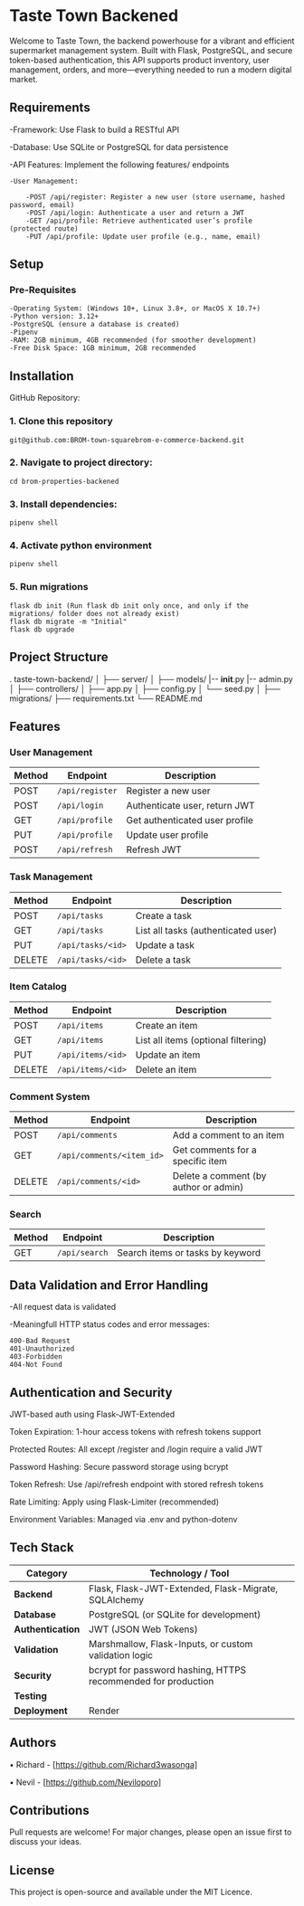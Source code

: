 # Taste Town Backened

Welcome to Taste Town, the backend powerhouse for a vibrant and efficient supermarket management system. Built with Flask, PostgreSQL, and secure token-based authentication, this API supports product inventory, user management, orders, and more—everything needed to run a modern digital market.

## Requirements


   -Framework: Use Flask to build a RESTful API

   -Database: Use SQLite or PostgreSQL for data persistence

   -API Features: Implement the following features/ endpoints

    -User Management:
    
        -POST /api/register: Register a new user (store username, hashed password, email)
        -POST /api/login: Authenticate a user and return a JWT
        -GET /api/profile: Retrieve authenticated user’s profile (protected route)
        -PUT /api/profile: Update user profile (e.g., name, email)

## Setup

### Pre-Requisites
    -Operating System: (Windows 10+, Linux 3.8+, or MacOS X 10.7+)
    -Python version: 3.12+
    -PostgreSQL (ensure a database is created)
    -Pipenv
    -RAM: 2GB minimum, 4GB recommended (for smoother development)
    -Free Disk Space: 1GB minimum, 2GB recommended


## Installation 

GitHub Repository:
### 1. Clone this repository
    git@github.com:BROM-town-squarebrom-e-commerce-backend.git

### 2. Navigate to project directory:
    cd brom-properties-backened

### 3. Install dependencies:
    pipenv shell

### 4. Activate python environment
    pipenv shell

### 5. Run migrations 
    flask db init (Run flask db init only once, and only if the migrations/ folder does not already exist)
    flask db migrate -m "Initial"
    flask db upgrade


## Project Structure
.
taste-town-backend/
│
├── server/
│   ├── models/
        |-- __init__.py
        |-- admin.py
│   ├── controllers/
│   ├── app.py
│   ├── config.py
│   └── seed.py
│
├── migrations/
├── requirements.txt
└── README.md

## Features
### User Management
| Method | Endpoint        | Description                    |
| ------ | --------------- | ------------------------------ |
| POST   | `/api/register` | Register a new user            |
| POST   | `/api/login`    | Authenticate user, return JWT  |
| GET    | `/api/profile`  | Get authenticated user profile |
| PUT    | `/api/profile`  | Update user profile            |
| POST   | `/api/refresh`  | Refresh JWT                    |


### Task Management
| Method | Endpoint          | Description                         |
| ------ | ----------------- | ----------------------------------- |
| POST   | `/api/tasks`      | Create a task                       |
| GET    | `/api/tasks`      | List all tasks (authenticated user) |
| PUT    | `/api/tasks/<id>` | Update a task                       |
| DELETE | `/api/tasks/<id>` | Delete a task                       |


### Item Catalog
| Method | Endpoint          | Description                         |
| ------ | ----------------- | ----------------------------------- |
| POST   | `/api/items`      | Create an item                      |
| GET    | `/api/items`      | List all items (optional filtering) |
| PUT    | `/api/items/<id>` | Update an item                      |
| DELETE | `/api/items/<id>` | Delete an item                      |


### Comment System
| Method | Endpoint                  | Description                           |
| ------ | ------------------------- | ------------------------------------- |
| POST   | `/api/comments`           | Add a comment to an item              |
| GET    | `/api/comments/<item_id>` | Get comments for a specific item      |
| DELETE | `/api/comments/<id>`      | Delete a comment (by author or admin) |


### Search
| Method | Endpoint      | Description                      |
| ------ | ------------- | -------------------------------- |
| GET    | `/api/search` | Search items or tasks by keyword |


## Data Validation and Error Handling
 -All request data is validated 

 -Meaningfull HTTP status codes and error messages:

    400-Bad Request
    401-Unauthorized
    403-Forbidden
    404-Not Found


## Authentication and Security


JWT-based auth using Flask-JWT-Extended

Token Expiration: 1-hour access tokens with refresh tokens support

Protected Routes: All except /register and /login require a valid JWT

Password Hashing: Secure password storage using bcrypt

Token Refresh: Use /api/refresh endpoint with stored refresh tokens

Rate Limiting: Apply using Flask-Limiter (recommended)

Environment Variables: Managed via .env and python-dotenv

## Tech Stack

| **Category**       | **Technology / Tool**                                         |
| ------------------ | ------------------------------------------------------------- |
| **Backend**        | Flask, Flask-JWT-Extended, Flask-Migrate, SQLAlchemy          |
| **Database**       | PostgreSQL (or SQLite for development)                        |
| **Authentication** | JWT (JSON Web Tokens)                                         |
| **Validation**     | Marshmallow, Flask-Inputs, or custom validation logic         |
| **Security**       | bcrypt for password hashing, HTTPS recommended for production |
| **Testing**        |                                                         |
| **Deployment**     | Render                     |

## Authors
 • Richard - [https://github.com/Richard3wasonga]

 • Nevil - [https://github.com/Neviloporo]

## Contributions

Pull requests are welcome! For major changes, please open an issue first to discuss your ideas.

## License

This project is open-source and available under the MIT Licence.
